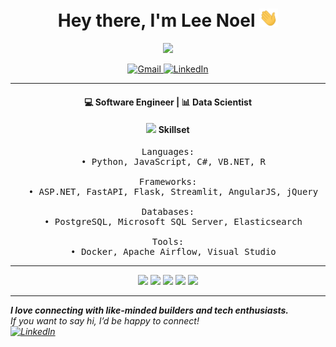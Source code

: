 <h1 align="center"> Hey there, I'm Lee Noel <img src="https://github.com/Khaliladib11/Khaliladib11/blob/main/wave.gif" width="30"> </h1>

<p align="center">
  <img src="[https://github.com/Khaliladib11/Khaliladib11/blob/main/giphy.gif](https://media1.giphy.com/media/OLPQ6z2hlHmwFc4Hso/giphy.webp?cid=ecf05e47x4911d4rtg6y85f6v7puhcgfi22vo112w46z46ra&ep=v1_gifs_search&rid=giphy.webp&ct=g)" width="500"/>
</p>

<div align="center">

<a href="mailto:leejnoel@gmail.com" target="_blank">
  <img src="https://img.shields.io/badge/Gmail-red?style=for-the-badge&logo=gmail&logoColor=white" alt="Gmail"/>
</a>
<a href="https://www.linkedin.com/in/leejnoel/" target="_blank">
  <img src="https://img.shields.io/badge/LinkedIn-blue?style=for-the-badge&logo=linkedin&logoColor=white" alt="LinkedIn"/>
</a>

</div>

---

<div align="center">
  <h4>💻 Software Engineer | 📊 Data Scientist</h4>
  <h4><img src="https://media.giphy.com/media/giEkKR58desN2ehLLR/giphy.gif" width="90"> Skillset</h4>

<pre>
Languages:
  • Python, JavaScript, C#, VB.NET, R

Frameworks:
  • ASP.NET, FastAPI, Flask, Streamlit, AngularJS, jQuery

Databases:
  • PostgreSQL, Microsoft SQL Server, Elasticsearch

Tools:
  • Docker, Apache Airflow, Visual Studio
</pre>
</div>

---

<div align="center">

<img src="http://github-profile-summary-cards.vercel.app/api/cards/profile-details?username=LeeLee-00&theme=tokyonight" />
<img src="http://github-profile-summary-cards.vercel.app/api/cards/repos-per-language?username=LeeLee-00&theme=tokyonight" />
<img src="http://github-profile-summary-cards.vercel.app/api/cards/most-commit-language?username=LeeLee-00&theme=tokyonight" />
<img src="http://github-profile-summary-cards.vercel.app/api/cards/stats?username=LeeLee-00&theme=tokyonight" />
<img src="http://github-profile-summary-cards.vercel.app/api/cards/productive-time?username=LeeLee-00&theme=radical&utcOffset=-4" />

</div>

---

<em><b>I love connecting with like-minded builders and tech enthusiasts.</b>  
If you want to say hi, I’d be happy to connect!  
<a href="https://www.linkedin.com/in/leejnoel/" target="_blank">
  <img src="https://img.shields.io/badge/LinkedIn-blue?style=flat-square&logo=linkedin&logoColor=white" alt="LinkedIn"/>
</a>
</em>
